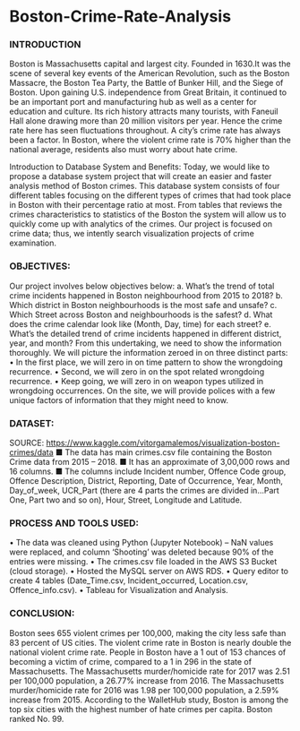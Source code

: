 # Boston-Crime-Rate-Analysis

 ### INTRODUCTION
   Boston is Massachusetts capital and largest city. Founded in 1630.It was the scene of several key events of the American Revolution, such as the Boston Massacre, the Boston Tea Party, the Battle of Bunker Hill, and the Siege of Boston. Upon gaining U.S. independence from Great Britain, it continued to be an important port and manufacturing hub as well as a center for education and culture. Its rich history attracts many tourists, with Faneuil Hall alone drawing more than 20 million visitors per year. Hence the crime rate here has seen fluctuations throughout. A city’s crime rate has always been a factor. In Boston, where the violent crime rate is 70% higher than the national average, residents also must worry about hate crime. 

Introduction to Database System and Benefits:
      Today, we would like to propose a database system project that will create an easier and faster analysis method of Boston crimes. This database system consists of four different tables focusing on the different types of crimes that had took place in Boston with their percentage ratio at most. From tables that reviews the crimes characteristics to statistics of the Boston the system will allow us to quickly come up with analytics of the crimes. Our project is focused on crime data; thus, we intently search visualization projects of crime examination. 

### OBJECTIVES:
 Our project involves below objectives below:
 a. What’s the trend of total crime incidents happened in Boston neighbourhood from 2015 to         2018?
 b. Which district in Boston neighbourhoods is the most safe and unsafe? 
 c. Which Street across Boston and neighbourhoods is the safest? 
 d. What does the crime calendar look like (Month, Day, time) for each street? 
 e. What’s the detailed trend of crime incidents happened in different district, year, and month?
   From this undertaking, we need to show the information thoroughly. We will picture the information zeroed in on three distinct parts:
• In the first place, we will zero in on time pattern to show the wrongdoing recurrence.
• Second, we will zero in on the spot related wrongdoing recurrence.
• Keep going, we will zero in on weapon types utilized in wrongdoing occurrences. On the site, we will provide polices with a few unique factors of information that they might need to know.

### DATASET:
SOURCE:
https://www.kaggle.com/vitorgamalemos/visualization-boston-crimes/data
■	The data has main crimes.csv file containing the Boston Crime data from 2015 – 2018.
■	It has an approximate of 3,00,000 rows and 16 columns. 
■	The columns include Incident number, Offence Code group, Offence Description, District, Reporting, Date of Occurrence, Year, Month, Day_of_week, UCR_Part (there are 4 parts the crimes are divided in…Part One, Part two and so on), Hour, Street, Longitude and Latitude.


### PROCESS AND TOOLS USED:
•	The data was cleaned using Python (Jupyter Notebook) – NaN values were replaced, and column ‘Shooting’ was deleted because 90% of the entries were missing.
•	The crimes.csv file loaded in the AWS S3 Bucket (cloud storage).
•	Hosted the MySQL server on AWS RDS.
•	Query editor to create 4 tables (Date_Time.csv, Incident_occurred, Location.csv, Offence_info.csv).
•	Tableau for Visualization and Analysis.

### CONCLUSION:
Boston sees 655 violent crimes per 100,000, making the city less safe than 83 percent of US cities. The violent crime rate in Boston is nearly double the national violent crime rate. People in Boston have a 1 out of 153 chances of becoming a victim of crime, compared to a 1 in 296 in the state of Massachusetts. The Massachusetts murder/homicide rate for 2017 was 2.51 per 100,000 population, a 26.77% increase from 2016. The Massachusetts murder/homicide rate for 2016 was 1.98 per 100,000 population, a 2.59% increase from 2015. According to the WalletHub study, Boston is among the top six cities with the highest number of hate crimes per capita. Boston ranked No. 99.


